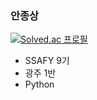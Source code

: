 ### 안종상
[![Solved.ac 프로필](http://mazassumnida.wtf/api/v2/generate_badge?boj=juaaang)](https://solved.ac/juaaang)
* SSAFY 9기
* 광주 1반
* Python
